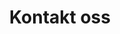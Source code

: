 ---
layout: contact
title: "Kontakt oss"
permalink: /kontakt/
page_header_image: "/assets/images/headers/DSC_0125_crop.jpg"

# Contact Form
form:
  heading: "Ta kontakt"
  description: "Fyll ut skjemaet nedenfor hvis du har spørsmål, så svarer vi så fort som mulig."
---